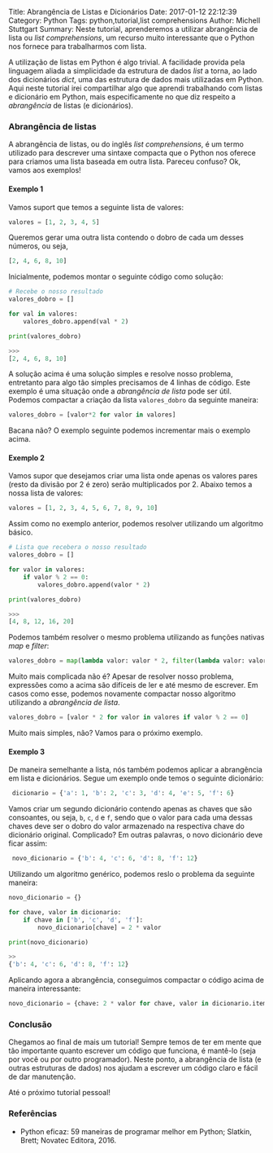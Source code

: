 Title: Abrangência de Listas e Dicionários
Date: 2017-01-12 22:12:39
Category: Python
Tags: python,tutorial,list comprehensions
Author: Michell Stuttgart
Summary: Neste tutorial, aprenderemos a utilizar abrangência de lista ou *list comprehensions*, um recurso muito interessante que o Python nos fornece para trabalharmos com lista.

A utilização de listas em Python é algo trivial. A facilidade provida pela linguagem aliada a simplicidade da estrutura de dados *list* a torna, ao lado dos dicionários *dict*, uma das estrutura de dados mais utilizadas em Python. Aqui neste tutorial irei compartilhar algo que aprendi trabalhando com listas e dicionário em Python, mais especificamente no que diz respeito a *abrangência* de listas (e dicionários).

### Abrangência de listas

A abrangência de listas, ou do inglês *list comprehensions*, é um  termo utilizado para descrever uma sintaxe compacta que o Python nos oferece para criamos uma lista baseada em outra lista. Pareceu confuso? Ok, vamos aos exemplos!

#### Exemplo 1
Vamos suport que temos a seguinte lista de valores:

```python
valores = [1, 2, 3, 4, 5]
```
Queremos gerar uma outra lista contendo o dobro de cada um desses números, ou seja,

```python
[2, 4, 6, 8, 10]
```
Inicialmente, podemos montar o seguinte código como solução:

```python
# Recebe o nosso resultado
valores_dobro = []

for val in valores:
    valores_dobro.append(val * 2)

print(valores_dobro)

>>>
[2, 4, 6, 8, 10]

```

A solução acima é uma solução simples e resolve nosso problema, entretanto para algo tão simples precisamos de 4 linhas de código. Este exemplo é uma situação onde a *abrangência de lista* pode ser útil. Podemos compactar a criação da lista `valores_dobro` da seguinte maneira:

```python
valores_dobro = [valor*2 for valor in valores]
```
Bacana não? O exemplo seguinte podemos incrementar mais o exemplo acima.

#### Exemplo 2

Vamos supor que desejamos criar uma lista onde apenas os valores pares (resto da divisão por 2 é zero) serão multiplicados por 2. Abaixo temos a nossa lista de valores:

```python
valores = [1, 2, 3, 4, 5, 6, 7, 8, 9, 10]
```

Assim como no exemplo anterior, podemos resolver utilizando um algoritmo básico.

```python
# Lista que recebera o nosso resultado
valores_dobro = []

for valor in valores:
    if valor % 2 == 0:
        valores_dobro.append(valor * 2)

print(valores_dobro)

>>>
[4, 8, 12, 16, 20]

```
Podemos também resolver o mesmo problema utilizando as funções nativas *map* e *filter*:

```python
valores_dobro = map(lambda valor: valor * 2, filter(lambda valor: valor % 2 == 0, valores))
```
Muito mais complicada não é? Apesar de resolver nosso problema, expressões como a acima são difíceis de ler e até mesmo de escrever. Em casos como esse, podemos novamente compactar nosso algoritmo utilizando a *abrangência de lista*.

```python
valores_dobro = [valor * 2 for valor in valores if valor % 2 == 0]
```
Muito mais simples, não? Vamos para o próximo exemplo.

#### Exemplo 3

De maneira semelhante a lista, nós também podemos aplicar a abrangência em lista e dicionários. Segue um exemplo onde temos o seguinte dicionário:

```python
 dicionario = {'a': 1, 'b': 2, 'c': 3, 'd': 4, 'e': 5, 'f': 6}
```

Vamos criar um segundo dicionário contendo apenas as chaves que são consoantes, ou seja, `b`, `c`, `d` e `f`, sendo que o valor para cada uma dessas chaves deve ser o dobro do valor armazenado na respectiva chave do dicionário original. Complicado? Em outras palavras, o novo dicionário deve ficar assim:

```python
 novo_dicionario = {'b': 4, 'c': 6, 'd': 8, 'f': 12}
```

Utilizando um algoritmo genérico, podemos reslo o problema da seguinte maneira:

```python
novo_dicionario = {}

for chave, valor in dicionario:
    if chave in ['b', 'c', 'd', 'f']:
        novo_dicionario[chave] = 2 * valor

print(novo_dicionario)

>>
{'b': 4, 'c': 6, 'd': 8, 'f': 12}

```
Aplicando agora a abrangência, conseguimos compactar o código acima de maneira interessante:

```python
novo_dicionario = {chave: 2 * valor for chave, valor in dicionario.items() if chave in ['b', 'c', 'd', 'f']}
```

### Conclusão

Chegamos ao final de mais um tutorial! Sempre temos de ter em mente que tão importante quanto escrever um código que funciona, é mantê-lo (seja por você ou por outro programador). Neste ponto, a abrangência de lista (e outras estruturas de dados) nos ajudam a escrever um código claro e fácil de dar manutenção.

Até o próximo tutorial pessoal!

### Referências

* Python eficaz: 59 maneiras de programar melhor em Python; Slatkin, Brett; Novatec Editora, 2016.
